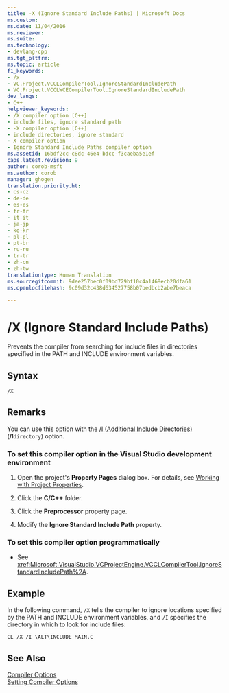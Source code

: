 ```yaml
---
title: -X (Ignore Standard Include Paths) | Microsoft Docs
ms.custom: 
ms.date: 11/04/2016
ms.reviewer: 
ms.suite: 
ms.technology:
- devlang-cpp
ms.tgt_pltfrm: 
ms.topic: article
f1_keywords:
- /x
- VC.Project.VCCLCompilerTool.IgnoreStandardIncludePath
- VC.Project.VCCLWCECompilerTool.IgnoreStandardIncludePath
dev_langs:
- C++
helpviewer_keywords:
- /X compiler option [C++]
- include files, ignore standard path
- -X compiler option [C++]
- include directories, ignore standard
- X compiler option
- Ignore Standard Include Paths compiler option
ms.assetid: 16bdf2cc-c8dc-46e4-bdcc-f3caeba5e1ef
caps.latest.revision: 9
author: corob-msft
ms.author: corob
manager: ghogen
translation.priority.ht:
- cs-cz
- de-de
- es-es
- fr-fr
- it-it
- ja-jp
- ko-kr
- pl-pl
- pt-br
- ru-ru
- tr-tr
- zh-cn
- zh-tw
translationtype: Human Translation
ms.sourcegitcommit: 9dee257bec0f09bd729bf10c4a1468ecb20dfa61
ms.openlocfilehash: 9c09d32c438d634527758b07bedbcb2abe7beaca

---
```

# /X (Ignore Standard Include Paths)
Prevents the compiler from searching for include files in directories specified in the PATH and INCLUDE environment variables.  
  
## Syntax  
  
```  
/X  
```  
  
## Remarks  
 You can use this option with the [/I (Additional Include Directories)](../../build/reference/i-additional-include-directories.md) (**/I**`directory`) option.  
  
### To set this compiler option in the Visual Studio development environment  
  
1.  Open the project's **Property Pages** dialog box. For details, see [Working with Project Properties](../../ide/working-with-project-properties.md).  
  
2.  Click the **C/C++** folder.  
  
3.  Click the **Preprocessor** property page.  
  
4.  Modify the **Ignore Standard Include Path** property.  
  
### To set this compiler option programmatically  
  
-   See <xref:Microsoft.VisualStudio.VCProjectEngine.VCCLCompilerTool.IgnoreStandardIncludePath%2A>.  
  
## Example  
 In the following command, `/X` tells the compiler to ignore locations specified by the PATH and INCLUDE environment variables, and `/I` specifies the directory in which to look for include files:  
  
```  
CL /X /I \ALT\INCLUDE MAIN.C  
```  
  
## See Also  
 [Compiler Options](../../build/reference/compiler-options.md)   
 [Setting Compiler Options](../../build/reference/setting-compiler-options.md)


<!--HONumber=Jan17_HO2-->


